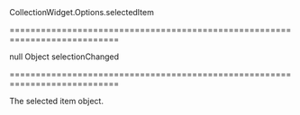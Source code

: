 <!--id-->CollectionWidget.Options.selectedItem<!--/id-->
===========================================================================
<!--default-->null<!--/default-->
<!--type-->Object<!--/type-->
<!--firedEvents-->selectionChanged<!--/firedEvents-->
===========================================================================

<!--shortDescription-->
The selected item object.
<!--/shortDescription-->

<!--fullDescription-->

<!--/fullDescription-->